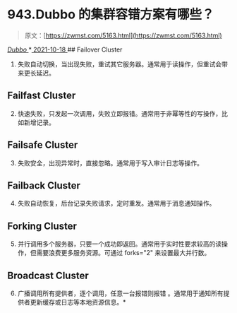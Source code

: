 <!--yml
category: 未分类
date: 0001-01-01 00:00:00
--->

# 943.Dubbo 的集群容错方案有哪些？

> 原文：[https://zwmst.com/5163.html](https://zwmst.com/5163.html)

   [ *Dubbo* ](https://zwmst.com/dubbo)*[ <time datetime="2021-10-19T01:19:17+08:00"> 2021-10-18 </time> ](https://zwmst.com/5163.html)  ## Failover Cluster

1.  失败自动切换，当出现失败，重试其它服务器。通常用于读操作，但重试会带来更长延迟。

## Failfast Cluster

2.  快速失败，只发起一次调用，失败立即报错。通常用于非幂等性的写操作，比如新增记录。

## Failsafe Cluster

3.  失败安全，出现异常时，直接忽略。通常用于写入审计日志等操作。

## Failback Cluster

4.  失败自动恢复，后台记录失败请求，定时重发。通常用于消息通知操作。

## Forking Cluster

5.  并行调用多个服务器，只要一个成功即返回。通常用于实时性要求较高的读操作，但需要浪费更多服务资源。可通过 forks="2" 来设置最大并行数。

## Broadcast Cluster

6.  广播调用所有提供者，逐个调用，任意一台报错则报错 。通常用于通知所有提供者更新缓存或日志等本地资源信息。*